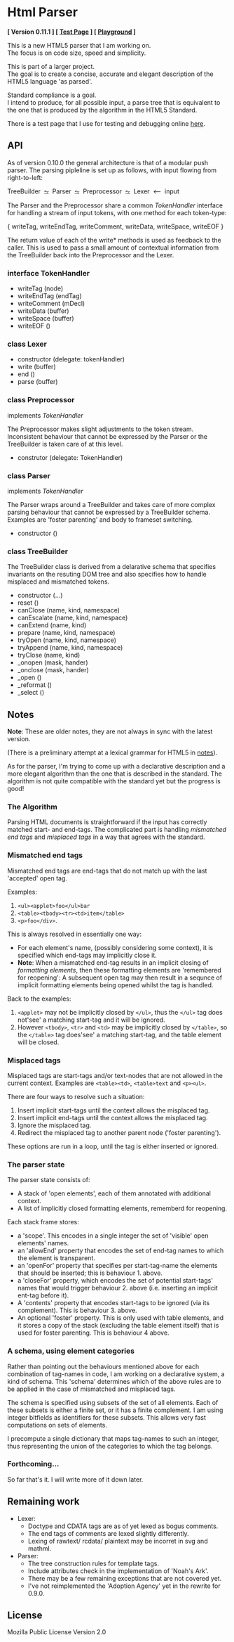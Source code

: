 Html Parser
===========

**[ Version 0.11.1 ] [ [Test Page][0] ] [ [Playground][1] ]**

This is a new HTML5 parser that I am working on.  
The focus is on code size, speed and simplicity. 

This is part of a larger project.  
The goal is to create a concise, accurate and elegant description of the HTML5 language 'as parsed'. 

Standard compliance is a goal.  
I intend to produce, for all possible input, a parse tree that is equivalent to the one that is produced by the algorithm in the HTML5 Standard.

There is a test page that I use for testing and debugging online [here][0].

[0]: https://alwinb.github.io/html-parser/test/tree.html
[1]: https://alwinb.github.io/html-parser/test/tree.new.html
[2]: ./notes/lexical-grammar.txt


API
---

As of version 0.10.0 the general architecture is that of a modular push parser. The parsing pipleline is set up as follows, with input flowing from right-to-left:


TreeBuilder  ⥦  Parser  ⥦  Preprocessor  ⥦  Lexer  ⟵  input


The Parser and the Preprocessor share a common _TokenHandler_ interface
for handling a stream of input tokens, with one method for each token-type:


{ writeTag, writeEndTag, writeComment, writeData, writeSpace, writeEOF }


The return value of each of the write* methods is used as feedback to the caller. This is used to pass a small amount of contextual information from the TreeBuilder back into the Preprocessor and the Lexer. 


### interface TokenHandler

- writeTag (node)
- writeEndTag (endTag)
- writeComment (mDecl)
- writeData (buffer)
- writeSpace (buffer)
- writeEOF ()

### class Lexer

- constructor (delegate: tokenHandler)
- write (buffer)
- end  ()
- parse (buffer)

### class Preprocessor

implements _TokenHandler_

The Preprocessor makes slight adjustments to the token stream. Inconsistent behaviour that cannot be expressed by the Parser or the TreeBuilder is taken care of at this level. 

- construtor (delegate: TokenHandler)

### class Parser

implements _TokenHandler_

The Parser wraps around a TreeBuilder and takes care of more complex parsing behaviour that cannot be expressed by a TreeBuilder schema. Examples are 'foster parenting' and body to frameset switching. 

- constructor ()

### class TreeBuilder

The TreeBuilder class is derived from a delarative schema that specifies invariants on the resuting DOM tree and also specifies how to handle misplaced and mismatched tokens.

- constructor (…)
- reset ()
- canClose (name, kind, namespace)
- canEscalate (name, kind, namespace)
- canExtend (name, kind)
- prepare (name, kind, namespace)
- tryOpen (name, kind, namespace)
- tryAppend (name, kind, namespace)
- tryClose (name, kind)
- _onopen (mask, hander)
- _onclose (mask, hander)
- _open ()
- _reformat ()
- _select ()


Notes
-----

**Note**: These are older notes, they are not always in sync with the latest version.

(There is a preliminary attempt at a lexical grammar for HTML5 in [notes][2]). 

As for the parser, I'm trying to come up with a declarative description and a more elegant algorithm than the one that is described in the standard. The algorithm is not quite compatible with the standard yet but the progress is good!

### The Algorithm

Parsing HTML documents is straightforward if the input has correctly matched start- and end-tags. The complicated part is handling _mismatched end tags_ and _misplaced tags_ in a way that agrees with the standard. 

### Mismatched end tags

Mismatched end tags are end-tags that do not match up with the last 'accepted' open tag.

Examples:

1. `<ul><applet>foo</ul>bar`
2. `<table><tbody><tr><td>item</table>`
3. `<p>foo</div>`. 

This is always resolved in essentially one way:

* For each element's name, (possibly considering some context), it is specified which end-tags may implicitly close it.
* **Note**: When a mismatched end-tag results in an implicit closing of _formatting elements_, then these formatting elements are 'remembered for reopening': A subsequent open tag may then result in a sequnce of implicit formatting elements being opened whilst the tag is handled. 

Back to the examples:

1. `<applet>` may not be implicitly closed by `</ul>`, thus the `</ul>` tag does not'see' a matching start-tag and it will be ignored. 
2. However `<tbody>`, `<tr>` and `<td>` may be implicitly closed by `</table>`, so the `</table>` tag does'see' a matching start-tag, and the table element will be closed.

### Misplaced tags

Misplaced tags are start-tags and/or text-nodes that are not allowed in the current context. Examples are `<table><td>`, `<table>text` and `<p><ul>`.

There are four ways to resolve such a situation:

1. Insert implicit start-tags until the context allows the misplaced tag.
2. Insert implicit end-tags until the context allows the misplaced tag.
3. Ignore the misplaced tag.
4. Redirect the misplaced tag to another parent node ('foster parenting').

These options are run in a loop, until the tag is either inserted or ignored.

### The parser state

The parser state consists of:

- A stack of 'open elements', each of them annotated with additional context.
- A list of implicitly closed formatting elements, rememberd for reopening. 

Each stack frame stores:

- a 'scope'. This encodes in a single integer the set of 'visible' open elements' names. 
- an 'allowEnd' property that encodes the set of end-tag names to which the element is transparent. 
- an 'openFor' property that specifies per start-tag-name the elements that should be inserted; this is behaviour 1. above. 
- a 'closeFor' property, which encodes the set of potential start-tags' names that would trigger behaviour 2. above (i.e. inserting an implicit ent-tag before it). 
- A 'contents' property that encodes start-tags to be ignored (via its complement). This is behaviour 3. above.
- An optional 'foster' property. This is only used with table elements, and it stores a copy of the stack (excluding the table element itself) that is used for foster parenting. This is behaviour 4 above.

### A schema, using element categories

Rather than pointing out the behaviours mentioned above for each combination of tag-names in code, I am working on a declarative system, a kind of schema. This 'schema' determines which of the above rules are to be applied in the case of mismatched and misplaced tags. 

The schema is specified using subsets of the set of all elements. Each of these subsets is either a finite set, or it has a finite complement. I am using integer bitfields as identifiers for these subsets. This allows very fast computations on sets of elements.

I precompute a single dictionary that maps tag-names to such an integer, thus representing the union of the categories to which the tag belongs. 

### Forthcoming...

So far that's it. I will write more of it down later. 


Remaining work
--------------

* Lexer:
  - Doctype and CDATA tags are as of yet lexed as bogus comments.
  - The end tags of comments are lexed slightly differently.
  - Lexing of rawtext/ rcdata/ plaintext may be incorret in svg and mathml.
* Parser:
  - The tree construction rules for template tags.
  - Include attributes check in the implementation of 'Noah's Ark'.
  - There may be a few remaining exceptions that are not covered yet. 
  - I've not reimplemented the 'Adoption Agency' yet in the rewrite for 0.9.0.


License
--------

Mozilla Public License Version 2.0
